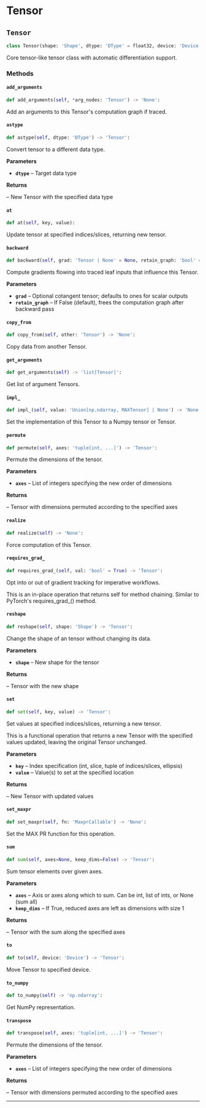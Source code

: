 # Tensor

## `Tensor`

```python
class Tensor(shape: 'Shape', dtype: 'DType' = float32, device: 'Device' = Device(type=cpu,id=0), materialize: 'bool' = False, name: 'str' = '', batch_dims: 'Shape' = ()) -> 'None':
```
Core tensor-like tensor class with automatic differentiation support.


### Methods

#### `add_arguments`
```python
def add_arguments(self, *arg_nodes: 'Tensor') -> 'None':
```
Add an arguments to this Tensor's computation graph if traced.


#### `astype`
```python
def astype(self, dtype: 'DType') -> 'Tensor':
```
Convert tensor to a different data type.

**Parameters**

- **`dtype`** – Target data type

**Returns**

 – New Tensor with the specified data type


#### `at`
```python
def at(self, key, value):
```
Update tensor at specified indices/slices, returning new tensor.


#### `backward`
```python
def backward(self, grad: 'Tensor | None' = None, retain_graph: 'bool' = False) -> 'None':
```
Compute gradients flowing into traced leaf inputs that influence this Tensor.

**Parameters**

- **`grad`** – Optional cotangent tensor; defaults to ones for scalar outputs
- **`retain_graph`** – If False (default), frees the computation graph after backward pass


#### `copy_from`
```python
def copy_from(self, other: 'Tensor') -> 'None':
```
Copy data from another Tensor.


#### `get_arguments`
```python
def get_arguments(self) -> 'list[Tensor]':
```
Get list of argument Tensors.


#### `impl_`
```python
def impl_(self, value: 'Union[np.ndarray, MAXTensor] | None') -> 'None':
```
Set the implementation of this Tensor to a Numpy tensor or Tensor.


#### `permute`
```python
def permute(self, axes: 'tuple[int, ...]') -> 'Tensor':
```
Permute the dimensions of the tensor.

**Parameters**

- **`axes`** – List of integers specifying the new order of dimensions

**Returns**

 – Tensor with dimensions permuted according to the specified axes


#### `realize`
```python
def realize(self) -> 'None':
```
Force computation of this Tensor.


#### `requires_grad_`
```python
def requires_grad_(self, val: 'bool' = True) -> 'Tensor':
```
Opt into or out of gradient tracking for imperative workflows.

This is an in-place operation that returns self for method chaining.
Similar to PyTorch's requires_grad_() method.


#### `reshape`
```python
def reshape(self, shape: 'Shape') -> 'Tensor':
```
Change the shape of an tensor without changing its data.

**Parameters**

- **`shape`** – New shape for the tensor

**Returns**

 – Tensor with the new shape


#### `set`
```python
def set(self, key, value) -> 'Tensor':
```
Set values at specified indices/slices, returning a new tensor.

This is a functional operation that returns a new Tensor with the specified
values updated, leaving the original Tensor unchanged.

**Parameters**

- **`key`** – Index specification (int, slice, tuple of indices/slices, ellipsis)
- **`value`** – Value(s) to set at the specified location

**Returns**

 – New Tensor with updated values


#### `set_maxpr`
```python
def set_maxpr(self, fn: 'MaxprCallable') -> 'None':
```
Set the MAX PR function for this operation.


#### `sum`
```python
def sum(self, axes=None, keep_dims=False) -> 'Tensor':
```
Sum tensor elements over given axes.

**Parameters**

- **`axes`** – Axis or axes along which to sum. Can be int, list of ints, or None (sum all)
- **`keep_dims`** – If True, reduced axes are left as dimensions with size 1

**Returns**

 – Tensor with the sum along the specified axes


#### `to`
```python
def to(self, device: 'Device') -> 'Tensor':
```
Move Tensor to specified device.


#### `to_numpy`
```python
def to_numpy(self) -> 'np.ndarray':
```
Get NumPy representation.


#### `transpose`
```python
def transpose(self, axes: 'tuple[int, ...]') -> 'Tensor':
```
Permute the dimensions of the tensor.

**Parameters**

- **`axes`** – List of integers specifying the new order of dimensions

**Returns**

 – Tensor with dimensions permuted according to the specified axes


---
